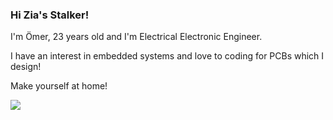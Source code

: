 ### Hi Zia's Stalker! 

I'm Ömer, 23 years old and I'm Electrical Electronic Engineer.

I have an interest in embedded systems and love to coding for PCBs which I design!

 Make yourself at home!

![](https://github.com/ziaydin/ziaydin/blob/main/coding.gif)
